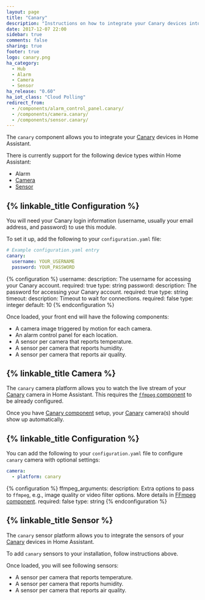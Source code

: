 ```yaml
---
layout: page
title: "Canary"
description: "Instructions on how to integrate your Canary devices into Home Assistant."
date: 2017-12-07 22:00
sidebar: true
comments: false
sharing: true
footer: true
logo: canary.png
ha_category:
  - Hub
  - Alarm
  - Camera
  - Sensor
ha_release: "0.60"
ha_iot_class: "Cloud Polling"
redirect_from:
  - /components/alarm_control_panel.canary/
  - /components/camera.canary/
  - /components/sensor.canary/
---
```


The `canary` component allows you to integrate your [Canary](https://canary.is) devices in Home Assistant.

There is currently support for the following device types within Home Assistant:

- Alarm
- [Camera](#camera)
- [Sensor](#sensor)

## {% linkable_title Configuration %}

You will need your Canary login information (username, usually your email address, and password) to use this module.

To set it up, add the following to your `configuration.yaml` file:

```yaml
# Example configuration.yaml entry
canary:
  username: YOUR_USERNAME
  password: YOUR_PASSWORD
```

{% configuration %}
username:
  description: The username for accessing your Canary account.
  required: true
  type: string
password:
  description: The password for accessing your Canary account.
  required: true
  type: string
timeout:
  description: Timeout to wait for connections.
  required: false
  type: integer
  default: 10
{% endconfiguration %}

Once loaded, your front end will have the following components:

- A camera image triggered by motion for each camera.
- An alarm control panel for each location.
- A sensor per camera that reports temperature.
- A sensor per camera that reports humidity.
- A sensor per camera that reports air quality.

## {% linkable_title Camera %}

The `canary` camera platform allows you to watch the live stream of your [Canary](https://canary.is) camera in Home Assistant. This requires the [`ffmpeg` component](/components/ffmpeg/) to be already configured.

Once you have [Canary component](/components/canary/) setup, your [Canary](https://canary.is) camera(s) should show up automatically.

## {% linkable_title Configuration %}

You can add the following to your `configuration.yaml` file to configure `canary` camera with optional settings:

```yaml
camera:
  - platform: canary
```

{% configuration %}
ffmpeg_arguments:
  description: Extra options to pass to `ffmpeg`, e.g., image quality or video filter options. More details in [FFmpeg component](/components/ffmpeg).
  required: false
  type: string
{% endconfiguration %}

## {% linkable_title Sensor %}

The `canary` sensor platform allows you to integrate the sensors of your [Canary](https://canary.is) devices in Home Assistant.

To add `canary` sensors to your installation, follow instructions above.

Once loaded, you will see following sensors:

- A sensor per camera that reports temperature.
- A sensor per camera that reports humidity.
- A sensor per camera that reports air quality.